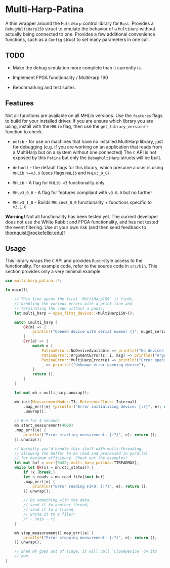 # Multi-Harp-Patina

A thin wrapper around the `MultiHarp` control library
for `Rust`. Provides a `DebugMultiHarp150` struct to
emulate the behavior of a `MultiHarp` without actually
being connected to one. Provides a few additional convenience
functions, such as a `Config` struct to set many parameters
in one call.

TODO
-----

- Make the debug simulation
more complete than it currently is.

- Implement FPGA functionality / MultiHarp 160

- Benchmarking and test suites.

## Features

Not all functions are available on all MHLib versions.
Use the `features` flags to build for your installed driver.
If you are unsure which library you are using, install with the
`MHLib` flag, then use the `get_library_version()` function to
check.

* `nolib` - for use on machines that have no installed MultiHarp library,
just for debugging (e.g. if you are working on an application that reads from
a MultiHarp but on a system without one connected) The `C` API is not exposed
by this `Patina` but only the `DebugMultiHarp` structs will be built.

* `default` - the default flags for this library, which presume a user is
using `MHLib >=v3.0` (uses flags `MHLib` and `MHLv3_0_0`)

* `MHLib` - A flag for `MHLib <3` functionality only

* `MHLv3_0_0` - A flag for features compliant with `v3.0.0` but no further

* `MHLv3_1_0` - Builds `MHLibv3_0_0` functionality + functions specific to `v3.1.0`

**Warning!** Not all functionality has been tested yet.
The current developer does not use the White Rabbit and FPGA
functionality, and has not tested the event filtering.
Use at your own risk (and then send feedback
to thornquist@rockefeller.edu)!

## Usage

This library wraps the `C` API and provides `Rust`-style
access to the functionality. For example code, refer to
the source code in `src/bin`. This section provides only
a very minimal example.

```rust
use multi_harp_patina::*;

fn main(){

    // This line opens the first `MultiHarp150` it finds,
    // handling the various errors with a print line and
    // terminating the code without a panic.
    let multi_harp = open_first_device::<MultiHarp150>();

    match &multi_harp {
        Ok(m) => {
            println!("Opened device with serial number {}", m.get_serial());
        }
        Err(e) => {
            match e {
                PatinaError::NoDeviceAvailable => println!("No devices available"),
                PatinaError::ArgumentError(s, i, msg) => println!("Argument error: {} {} {}", s, i, msg),
                PatinaError::MultiHarpError(e) => println!("Error opening device: {:?}", e),
                _ => println!("Unknown error opening device"),
            }
            return ();
        }
    }

    let mut mh = multi_harp.unwrap();

    mh.init(MeasurementMode::T3, ReferenceClock::Internal)
        .map_err(|e| {println!("Error initializing device: {:?}", e); return ();})
        .unwrap();
    
    // Run for 4 seconds
    mh.start_measurement(4000)
    .map_err(|e| {
        println!("Error starting measurement: {:?}", e); return ();
    }).unwrap();

    // Normally you'd handle this stuff with multi-threading,
    // allowing the buffer to be read and processed in parallel
    // for maximum efficiency. Check out the examples!
    let mut buf = vec![0u32; multi_harp_patina::TTREADMAX];
    while let Ok(x) = mh.ctc_status() {
        if !x {break;}
        let n_reads = mh.read_fifo(&mut buf)
        .map_err(|e| {
            println!("Error reading FIFO: {:?}", e); return ();
        }).unwrap();

        // Do something with the data,
        // send it to another thread,
        // send it to a friend,
        // write it to a file??
        /* - snip - */
    }

    mh.stop_measurement().map_err(|e| {
        println!("Error stopping measurement: {:?}", e); return ();
    }).unwrap();

    // when mh goes out of scope, it will call `CloseDevice` on its
    // own
}
```
